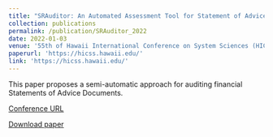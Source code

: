 ```yaml
---
title: "SRAuditor: An Automated Assessment Tool for Statement of Advice Documents (2022)"
collection: publications
permalink: /publication/SRAuditor_2022
date: 2022-01-03
venue: '55th of Hawaii International Conference on System Sciences (HICSS)'
paperurl: 'https://hicss.hawaii.edu/'
link: 'https://hicss.hawaii.edu/'
---
```


This paper proposes a semi-automatic approach for auditing financial Statements of Advice Documents.

[Conference URL](https://hicss.hawaii.edu/)

[Download paper](/files/research/Fourthline_HICSS_2022.pdf)